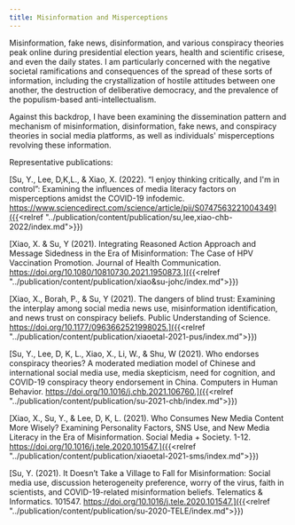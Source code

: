 ```yaml
---
title: Misinformation and Misperceptions
---
```

Misinformation, fake news, disinformation, and various conspiracy theories peak online during presidential election years, health and scientific crisese, and even the daily states. I am particularly concerned with the negative societal ramifications and consequences of the spread of these sorts of information, including the crystallization of hostile attitudes between one another, the destruction of deliberative democracy, and the prevalence of the populism-based anti-intellectualism.


Against this backdrop, I have been examining the dissemination pattern and mechanism of misinformation, disinformation, fake news, and conspiracy theories in social media platforms, as well as individuals' misperceptions revolving these information.


Representative publications:

[Su, Y., Lee, D,K,L., & Xiao, X. (2022). “I enjoy thinking critically, and I'm in control”: Examining the influences of media literacy factors on misperceptions amidst the COVID-19 infodemic. https://www.sciencedirect.com/science/article/pii/S0747563221004349]({{<relref "../publication/content/publication/su,lee,xiao-chb-2022/index.md">}})

[Xiao, X. & Su, Y (2021). Integrating Reasoned Action Approach and Message Sidedness in the Era of Misinformation: The Case of HPV Vaccination Promotion. Journal of Health Communication. https://doi.org/10.1080/10810730.2021.1950873.]({{<relref "../publication/content/publication/xiao&su-johc/index.md">}})

[Xiao, X., Borah, P., & Su, Y (2021). The dangers of blind trust: Examining the interplay among social media news use, misinformation identification, and news trust on conspiracy beliefs. Public Understanding of Science. https://doi.org/10.1177/0963662521998025.]({{<relref "../publication/content/publication/xiaoetal-2021-pus/index.md">}})

[Su, Y., Lee, D, K, L., Xiao, X., Li, W., & Shu, W (2021). Who endorses conspiracy theories? A moderated mediation model of Chinese and international social media use, media skepticism, need for cognition, and COVID-19 conspiracy theory endorsement in China. Computers in Human Behavior. https://doi.org/10.1016/j.chb.2021.106760.]({{<relref "../publication/content/publication/su-2021-chb/index.md">}})

[Xiao, X., Su, Y., & Lee, D, K, L. (2021). Who Consumes New Media Content More Wisely? Examining Personality Factors, SNS Use, and New Media Literacy in the Era of Misinformation. Social Media + Society. 1-12. https://doi.org/10.1016/j.tele.2020.101547.]({{<relref "../publication/content/publication/xiaoetal-2021-sms/index.md">}})

[Su, Y. (2021). It Doesn’t Take a Village to Fall for Misinformation: Social media use, discussion heterogeneity preference, worry of the virus, faith in scientists, and COVID-19-related misinformation beliefs. Telematics & Informatics. 101547. https://doi.org/10.1016/j.tele.2020.101547.]({{<relref "../publication/content/publication/su-2020-TELE/index.md">}})
